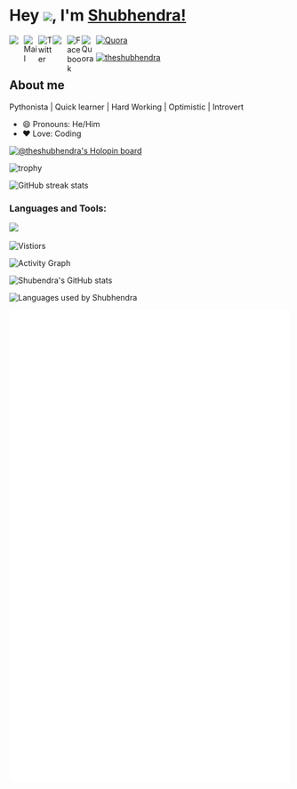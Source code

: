 # Hey <img src="https://github.com/TheDudeThatCode/TheDudeThatCode/blob/master/Assets/Hi.gif" width="29px">, I'm [Shubhendra!](https://shubhendra.in) 
<a href="https://www.linkedin.com/in/TheShubhendra/">
  <img align="left" width="26px" src="https://cdn.jsdelivr.net/npm/simple-icons@v3/icons/linkedin.svg"  />
</a>
<a href="mailto:shubhendrakushwaha94@gmail.com">
<img align="left" width="26px" src="https://cdn.jsdelivr.net/npm/simple-icons@3.13.0/icons/gmail.svg" alt="Mail">
</a>
<a href="https://twitter.com" >
<img align="left" width="26px" src="https://cdn.jsdelivr.net/npm/simple-icons@3.13.0/icons/twitter.svg" alt="Twitter">
</a>
<a href="https://shubhendrakushwaha.wordpress.com">
<img align="left" width="26x" src="https://cdn.jsdelivr.net/npm/simple-icons@3.13.0/icons/wordpress.svg">
</a>
<a href="https://facebook.com/TheShubhendra">
<img align="left" width="26px" src="https://cdn.jsdelivr.net/npm/simple-icons@3.13.0/icons/facebook.svg" alt="Facebook">
</a>
<a href="https://quora.com/Shubhendra-Kushwaha-1">
<img align="left" width="26px" src="https://cdn.jsdelivr.net/npm/simple-icons@3.13.0/icons/quora.svg" alt="Quora">
</a>
<a href="https://t.me/Bin_Ex">
<img  width="26px" src="https://cdn.jsdelivr.net/npm/simple-icons@3.13.0/icons/telegram.svg" alt="Quora">
</a><br />
<p align="left"> <a href="https://twitter.com/theshubhendra" target="blank"><img src="https://img.shields.io/twitter/follow/theshubhendra?logo=twitter&style=for-the-badge" alt="theshubhendra" /></a> </p>

## About me

Pythonista | Quick learner | Hard Working | Optimistic | Introvert


- 😄 Pronouns: He/Him
- ❤️ Love: Coding

[![@theshubhendra's Holopin board](https://holopin.me/theshubhendra)](https://holopin.io/@theshubhendra)


![trophy](https://github-profile-trophy.vercel.app/?username=TheShubhendra)

![GitHub streak stats](https://github-readme-streak-stats.herokuapp.com/?user=TheShubhendra)  


<h3 align="left">Languages and Tools:</h3>

<p align="left">
  <img src="https://skillicons.dev/icons?i=python,react,html,css,scss,linux,javascript,php,aws,heroku,arduino,bash,django,flask,fastapi,wordpress,raspberrypi,bootstrap,redis,mysql,git,github,mysql,regex,tailwind&perline=13"/>
  </p>

![Vistiors](https://visitor-badge.glitch.me/badge?page_id=TheShubhendra)

![Activity Graph](https://activity-graph.herokuapp.com/graph?username=TheShubhendra)

![Shubendra's GitHub stats](https://github-readme-stats.vercel.app/api?username=TheShubhendra&show_icons=true&hide_border=true&count_private=True)


![Languages used by Shubhendra](https://github-readme-stats.vercel.app/api/top-langs/?username=TheShubhendra&hide_border=true&langs_count=10&layout=compact)

![Metrics](https://github.com/TheShubhendra/TheShubhendra/blob/main/github-metrics.svg)
